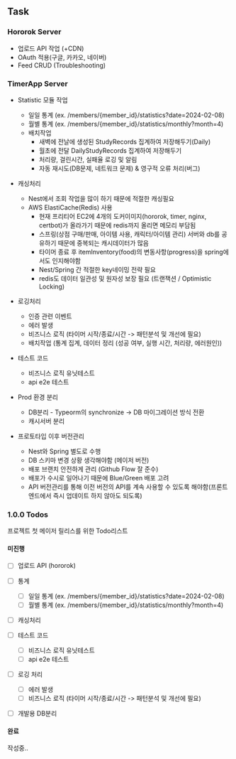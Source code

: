 ## Task

### Hororok Server

- 업로드 API 작업 (+CDN)
- OAuth 적용(구글, 카카오, 네이버)
- Feed CRUD (Troubleshooting)

### TimerApp Server

- Statistic 모듈 작업

  - 일일 통계 (ex. /members/{member_id}/statistics?date=2024-02-08)
  - 월별 통계 (ex. /members/{member_id}/statistics/monthly?month=4)
  - 배치작업
    - 새벽에 전날에 생성된 StudyRecords 집계하여 저장해두기(Daily)
    - 월초에 전달 DailyStudyRecords 집계하여 저장해두기
    - 처리량, 걸린시간, 실패율 로깅 및 알림
    - 자동 재시도(DB문제, 네트워크 문제) & 영구적 오류 처리(버그)

- 캐싱처리

  - Nest에서 조회 작업을 많이 하기 때문에 적절한 캐싱필요
  - AWS ElastiCache(Redis) 사용
    - 현재 프리티어 EC2에 4개의 도커이미지(hororok, timer, nginx, certbot)가 올라가기 때문에 redis까지 올리면 메모리 부담됨
    - 스프링(상점 구매/판매, 아이템 사용, 캐릭터/아이템 관리) 서버와 db를 공유하기 때문에 중복되는 캐시데이터가 많음
    - 타이머 종료 후 itemInventory(food)의 변동사항(progress)을 spring에서도 인지해야함
    - Nest/Spring 간 적절한 key네이밍 전략 필요
    - redis도 데이터 일관성 및 원자성 보장 필요 (트랜잭션 / Optimistic Locking)

- 로깅처리

  - 인증 관련 이벤트
  - 에러 발생
  - 비즈니스 로직 (타이머 시작/종료/시간 -> 패턴분석 및 개선에 필요)
  - 배치작업 (통계 집계, 데이터 정리 (성공 여부, 실행 시간, 처리량, 에러원인))

- 테스트 코드

  - 비즈니스 로직 유닛테스트
  - api e2e 테스트

- Prod 환경 분리

  - DB분리 - Typeorm의 synchronize -> DB 마이그레이션 방식 전환
  - 캐시서버 분리

- 프로토타입 이후 버전관리
  - Nest와 Spring 별도로 수행
  - DB 스키마 변경 상황 생각해야함 (메이저 버전)
  - 배포 브랜치 안전하게 관리 (Github Flow 잘 준수)
  - 배포가 수시로 일어나기 때문에 Blue/Green 배포 고려
  - API 버전관리를 통해 이전 버전의 API를 계속 사용할 수 있도록 해야함(프론트엔드에서 즉시 업데이트 하지 않아도 되도록)

### 1.0.0 Todos

프로젝트 첫 메이저 릴리스를 위한 Todo리스트

#### 미진행

- [ ] 업로드 API (hororok)

- [ ] 통계
  - [ ] 일일 통계 (ex. /members/{member_id}/statistics?date=2024-02-08)
  - [ ] 월별 통계 (ex. /members/{member_id}/statistics/monthly?month=4)
- [ ] 캐싱처리
- [ ] 테스트 코드
  - [ ] 비즈니스 로직 유닛테스트
  - [ ] api e2e 테스트
- [ ] 로깅 처리
  - [ ] 에러 발생
  - [ ] 비즈니스 로직 (타이머 시작/종료/시간 -> 패턴분석 및 개선에 필요)
- [ ] 개발용 DB분리

#### 완료

작성중..

